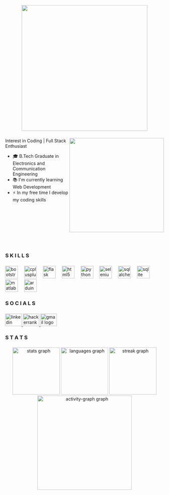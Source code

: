 <div align="center">

  <img height="400" src="https://github.com/user-attachments/assets/254b97b9-f996-45ff-98df-8b515cc2ca9d"  />
</div>

###
<div>
  <img align="right" height="300" src="https://github.com/user-attachments/assets/f340baec-23e6-4a06-81c0-c73f090b9ee2"  />
  
  ###
  
  <p align="left">Interest in Coding | Full Stack Enthusiast
    <ul>
      <li> 🎓 B.Tech Graduate in Electronics and Communication Engineering</li><li> 📚 I'm currently learning Web Development</li><li> ⚡ In my free time I develop my coding skills</li><br><br><br><br><br><br><br><br></p>
</div>

###

<h3 align="left">S K I L L S</h3>

###

<div align="left">
  <img src="https://cdn.jsdelivr.net/gh/devicons/devicon/icons/bootstrap/bootstrap-original.svg" height="40" alt="bootstrap logo"  />
  <img width="12" />
  <img src="https://cdn.jsdelivr.net/gh/devicons/devicon/icons/cplusplus/cplusplus-original.svg" height="40" alt="cplusplus logo"  />
  <img width="12" />
  <img src="https://cdn.jsdelivr.net/gh/devicons/devicon/icons/flask/flask-original.svg" height="40" alt="flask logo"  />
  <img width="12" />
  <img src="https://cdn.jsdelivr.net/gh/devicons/devicon/icons/html5/html5-original.svg" height="40" alt="html5 logo"  />
  <img width="12" />
  <img src="https://cdn.jsdelivr.net/gh/devicons/devicon/icons/python/python-original.svg" height="40" alt="python logo"  />
  <img width="12" />
  <img src="https://cdn.jsdelivr.net/gh/devicons/devicon/icons/selenium/selenium-original.svg" height="40" alt="selenium logo"  />
  <img width="12" />
  <img src="https://cdn.jsdelivr.net/gh/devicons/devicon/icons/sqlalchemy/sqlalchemy-original.svg" height="40" alt="sqlalchemy logo"  />
  <img width="12" />
  <img src="https://cdn.jsdelivr.net/gh/devicons/devicon/icons/sqlite/sqlite-original.svg" height="40" alt="sqlite logo"  />
  <img width="12" />
  <img src="https://cdn.jsdelivr.net/gh/devicons/devicon/icons/matlab/matlab-original.svg" height="40" alt="matlab logo"  />
  <img width="12" />
  <img src="https://cdn.jsdelivr.net/gh/devicons/devicon/icons/arduino/arduino-original.svg" height="40" alt="arduino logo"  />
</div>

###

<h3 align="left">S O C I A L S</h3>

###

<div align="left">
  <a href="https://www.linkedin.com/in/yashvvinie-santhakumar-38a177240/" target="_blank">
    <img src="https://raw.githubusercontent.com/maurodesouza/profile-readme-generator/master/src/assets/icons/social/linkedin/default.svg" width="52" height="40" alt="linkedin logo"  />
  </a>
  <a href="https://www.hackerrank.com/profile/yashvvinie2000" target="_blank">
    <img src="https://raw.githubusercontent.com/maurodesouza/profile-readme-generator/master/src/assets/icons/social/hackerrank/default.svg" width="52" height="40" alt="hackerrank logo"  />
  </a>
  <a href="yashvvinie2000@gmail.com" target="_blank">
    <img src="https://raw.githubusercontent.com/maurodesouza/profile-readme-generator/master/src/assets/icons/social/gmail/default.svg" width="52" height="40" alt="gmail logo"  />
  </a>
</div>

###

<h3 align="left">S T A T S</h3>

###

<div align="center">
  <img src="https://github-readme-stats.vercel.app/api?username=yashskumar9&hide_title=false&hide_rank=false&show_icons=true&include_all_commits=true&count_private=true&disable_animations=true&theme=dracula&locale=en&hide_border=false&order=1&custom_title=Yash's%20GitHubStats" height="150" alt="stats graph"  />
  <img src="https://github-readme-stats.vercel.app/api/top-langs?username=yashskumar9&locale=en&hide_title=false&layout=compact&card_width=320&langs_count=5&theme=dracula&hide_border=false&order=2" height="150" alt="languages graph"  />
  <img src="https://streak-stats.demolab.com?user=yashskumar9&locale=en&mode=daily&theme=dracula&hide_border=false&border_radius=5&order=3" height="150" alt="streak graph"  />
  <img src="https://github-readme-activity-graph.vercel.app/graph?username=yashskumar9&radius=16&theme=dracula&area=true&order=5&hide_border=false&custom_title=Contribution%20Chat" height="300" alt="activity-graph graph"  />
</div>

###
